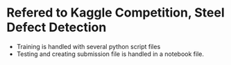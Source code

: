 # Refered to Kaggle Competition, Steel Defect Detection

- Training is handled with several python script files
- Testing and creating submission file is handled in a notebook file.